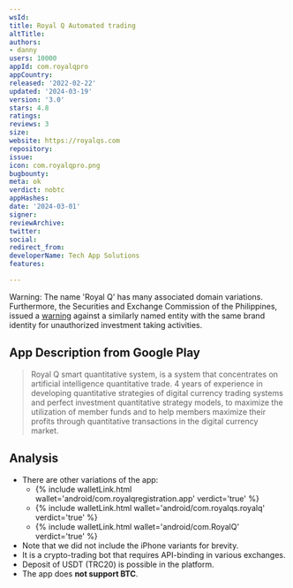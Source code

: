 ```yaml
---
wsId: 
title: Royal Q Automated trading
altTitle: 
authors:
- danny
users: 10000
appId: com.royalqpro
appCountry: 
released: '2022-02-22'
updated: '2024-03-19'
version: '3.0'
stars: 4.8
ratings: 
reviews: 3
size: 
website: https://royalqs.com
repository: 
issue: 
icon: com.royalqpro.png
bugbounty: 
meta: ok
verdict: nobtc
appHashes: 
date: '2024-03-01'
signer: 
reviewArchive: 
twitter: 
social: 
redirect_from: 
developerName: Tech App Solutions
features: 

---
```


 <div class="alertBox"><div>Warning: The name 'Royal Q' has many associated domain variations. Furthermore, the Securities and Exchange Commission of the Philippines, issued a <a href="https://www.sec.gov.ph/advisories-2021/royal-q-mobile-app-sec-advisory/#gsc.tab=0">warning</a> against a similarly named entity with the same brand identity for unauthorized investment taking activities.
 </div> </div>

## App Description from Google Play

> Royal Q smart quantitative system, is a system that concentrates on artificial intelligence quantitative trade. 4 years of experience in developing quantitative strategies of digital currency trading systems and perfect investment quantitative strategy models, to maximize the utilization of member funds and to help members maximize their profits through quantitative transactions in the digital currency market.

## Analysis

- There are other variations of the app:
    - {% include walletLink.html wallet='android/com.royalqregistration.app' verdict='true' %}
    - {% include walletLink.html wallet='android/com.royalqs.royalq' verdict='true' %}
    - {% include walletLink.html wallet='android/com.RoyalQ' verdict='true' %}
- Note that we did not include the iPhone variants for brevity.
- It is a crypto-trading bot that requires API-binding in various exchanges.
- Deposit of USDT (TRC20) is possible in the platform.
- The app does **not support BTC**.
